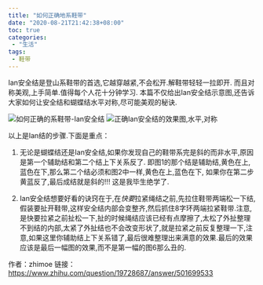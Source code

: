 ```yaml
---
title: "如何正确地系鞋带"
date: "2020-08-21T21:42:38+08:00"
toc: true
categories:
 - "生活"
tags:
 - 鞋带
---
```


Ian安全结是登山系鞋带的首选,它越穿越紧,不会松开.解鞋带轻轻一拉即开. 而且对称美观,上手简单.值得每个人花十分钟学习.
本篇不仅给出Ian安全结示意图,还告诉大家如何让安全结和蝴蝶结水平对称,尽可能美观的秘诀.

<!--more-->

![如何正确的系鞋带-Ian安全结](https://cdn.staticaly.com/gh/zhimoe/zhi.moe.pic@main/pic/tie1.3npga5mp4em0.webp)
![正确Ian安全结的效果图,水平,对称](https://cdn.staticaly.com/gh/zhimoe/zhi.moe.pic@main/pic/tie2.7b32lnb9udc0.webp)

以上是Ian结的步骤.下面是重点：

1. 无论是蝴蝶结还是Ian安全结,如果你发现自己的鞋带系完是斜的而非水平,原因是第一个辅助结和第二个结上下关系反了. 即图1的那个结是辅助结,黄色在上,蓝色在下,那么第二个结必须和图2中一样,黄色在上,蓝色在下, 如果你在第二步黄蓝反了,最后成结就是斜的!!! 这是我毕生绝学了. 

2. Ian安全结想要好看的诀窍在于,在*快要*拉紧绳结之前,先拉住鞋带两端松一下结,假装要扯开鞋带,这样安全结内部会变整齐,然后抓住8字环两端拉紧鞋带.注意,是快要拉紧之前扯松一下,扯的时候绳结应该已经有点摩擦了,太松了外扯整理不到结的内部,太紧了外扯结也不会改变形状了,就是拉紧之前反复整理一下,注意,如果这里你辅助结上下关系错了,最后很难整理出来满意的效果.最后的效果应该是最后一幅图的效果,而不是第一幅的图6那么丑的.

作者：zhimoe
链接：https://www.zhihu.com/question/19728687/answer/501699533
